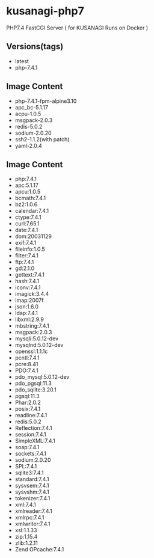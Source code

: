 # kusanagi-php7
PHP7.4 FastCGI Server ( for KUSANAGI Runs on Docker )

## Versions(tags)
- latest
- php-7.4.1

## Image Content
- php-7.4.1-fpm-alpine3.10
- apc_bc-5.1.17
- acpu-1.0.5
- msgpack-2.0.3
- redis-5.0.2
- sodium-2.0.20
- ssh2-1.1.2(with patch)
- yaml-2.0.4

## Image Content
- php:7.4.1
- apc:5.1.17
- apcu:1.0.5
- bcmath:7.4.1
- bz2:1.0.6
- calendar:7.4.1
- ctype:7.4.1
- curl:7.65.1
- date:7.4.1
- dom:20031129
- exif:7.4.1
- fileinfo:1.0.5
- filter:7.4.1
- ftp:7.4.1
- gd:2.1.0
- gettext:7.4.1
- hash:7.4.1
- iconv:7.4.1
- imagick:3.4.4
- imap:2007f
- json:1.6.0
- ldap:7.4.1
- libxml:2.9.9
- mbstring:7.4.1
- msgpack:2.0.3
- mysqli:5.0.12-dev
- mysqlnd:5.0.12-dev
- openssl:1.1.1c
- pcntl:7.4.1
- pcre:8.41
- PDO:7.4.1
- pdo_mysql:5.0.12-dev
- pdo_pgsql:11.3
- pdo_sqlite:3.20.1
- pgsql:11.3
- Phar:2.0.2
- posix:7.4.1
- readline:7.4.1
- redis:5.0.2
- Reflection:7.4.1
- session:7.4.1
- SimpleXML:7.4.1
- soap:7.4.1
- sockets:7.4.1
- sodium:2.0.20
- SPL:7.4.1
- sqlite3:7.4.1
- standard:7.4.1
- sysvsem:7.4.1
- sysvshm:7.4.1
- tokenizer:7.4.1
- xml:7.4.1
- xmlreader:7.4.1
- xmlrpc:7.4.1
- xmlwriter:7.4.1
- xsl:1.1.33
- zip:1.15.4
- zlib:1.2.11
- Zend OPcache:7.4.1

